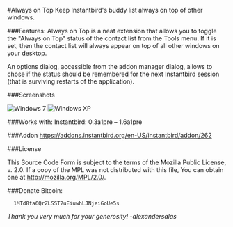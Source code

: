 #Always on Top
Keep Instantbird's buddy list always on top of other windows. 

###Features:
Always on Top is a neat extension that allows you to toggle the "Always on Top" status of the contact list from the Tools menu.
If it is set, then the contact list will always appear on top of all other windows on your desktop.

An options dialog, accessible from the addon manager dialog, allows to chose if the status should be remembered for the next Instantbird session (that is surviving restarts of the application).

###Screenshots

![Windows 7][1]
![Windows XP][2]

###Works with:
    Instantbird: 0.3a1pre – 1.6a1pre
	
###Addon
https://addons.instantbird.org/en-US/instantbird/addon/262

###License

This Source Code Form is subject to the terms of the Mozilla Public
License, v. 2.0. If a copy of the MPL was not distributed with this
file, You can obtain one at http://mozilla.org/MPL/2.0/.

###Donate Bitcoin:
      
      1MTd8fa6QrZLSST2uEiuwhLJNjeiGoUe5s
      
_Thank you very much for your generosity! -alexandersalas_

[1]: https://raw.github.com/alexsalas/instantbird-usability-alwaysontop/master/aio/1307886642.png
[2]: https://raw.github.com/alexsalas/instantbird-usability-alwaysontop/master/aio/1283543863.png